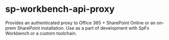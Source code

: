 # sp-workbench-api-proxy
Provides an authenticated proxy to Office 365 + SharePoint Online or an on-prem SharePoint installation. Use as a part of development with SpFx Workbench or a custom toolchain.
